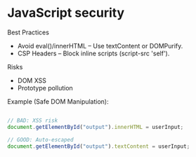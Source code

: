# JavaScript security

Best Practices

* Avoid eval()/innerHTML – Use textContent or DOMPurify.
* CSP Headers – Block inline scripts (script-src 'self').

Risks

* DOM XSS
* Prototype pollution

Example (Safe DOM Manipulation):

```javascript

// BAD: XSS risk  
document.getElementById("output").innerHTML = userInput;  

// GOOD: Auto-escaped  
document.getElementById("output").textContent = userInput;  
```
